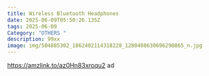 ```yaml
---
title: Wireless Bluetooth Headphones
date: 2025-06-09T05:50:26.135Z
tags: 2025-06-09
Category: "OTHERS "
description: 99xx
image: img/504885302_1862402114318228_1280408630696290865_n.jpg
---
```

https://amzlink.to/az0Hn83xroqu2 ad